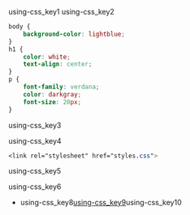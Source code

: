 using-css_key1
using-css_key2


```css
body {
    background-color: lightblue;
}
h1 {
    color: white;
    text-align: center;
}
p {
    font-family: verdana;
    color: darkgray;
    font-size: 20px;
}
```
using-css_key3


using-css_key4


```css
<link rel="stylesheet" href="styles.css">
```
using-css_key5


using-css_key6


- using-css_key8[using-css_key9](https://abhishekgupta92.github.io/equality2/)using-css_key10
